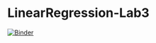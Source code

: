 # LinearRegression-Lab3

[![Binder](https://mybinder.org/badge_logo.svg)](https://mybinder.org/v2/gh/MANNAISALIM/LinearRegression-Lab3/main)
